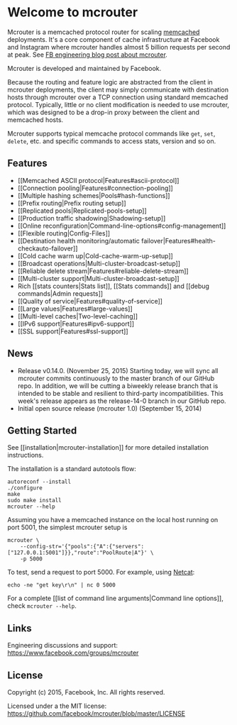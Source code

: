 # Welcome to mcrouter
Mcrouter is a memcached protocol router for scaling [memcached](http://memcached.org/) deployments. It's a core component of cache
infrastructure at Facebook and Instagram where mcrouter handles almost
5 billion requests per second at peak. See [FB engineering blog post about mcrouter](https://code.facebook.com/posts/296442737213493/introducing-mcrouter-a-memcached-protocol-router-for-scaling-memcached-deployments/).

Mcrouter is developed and maintained by Facebook.

Because the routing and feature logic are abstracted from the client in mcrouter deployments, the client may simply communicate with destination hosts through mcrouter over a TCP connection using standard memcached protocol. Typically, little or no client modification is needed to use mcrouter, which was designed to be a drop-in proxy between the client and memcached hosts.

Mcrouter supports typical memcache protocol commands like `get`, `set`, `delete`, etc. and specific commands to access stats, version and so on.

## Features 
+ [[Memcached ASCII protocol|Features#ascii-protocol]]
+ [[Connection pooling|Features#connection-pooling]]
+ [[Multiple hashing schemes|Pools#hash-functions]]
+ [[Prefix routing|Prefix routing setup]]
+ [[Replicated pools|Replicated-pools-setup]]
+ [[Production traffic shadowing|Shadowing-setup]]
+ [[Online reconfiguration|Command-line-options#config-management]]
+ [[Flexible routing|Config-Files]]
+ [[Destination health monitoring/automatic failover|Features#health-checkauto-failover]]
+ [[Cold cache warm up|Cold-cache-warm-up-setup]]
+ [[Broadcast operations|Multi-cluster-broadcast-setup]]
+ [[Reliable delete stream|Features#reliable-delete-stream]]
+ [[Multi-cluster support|Multi-cluster-broadcast-setup]]
+ Rich [[stats counters|Stats list]], [[Stats commands]] and [[debug commands|Admin requests]]
+ [[Quality of service|Features#quality-of-service]]
+ [[Large values|Features#large-values]]
+ [[Multi-level caches|Two-level-caching]]
+ [[IPv6 support|Features#ipv6-support]]
+ [[SSL support|Features#ssl-support]]

## News 
 * Release v0.14.0.  (November 25, 2015) Starting today, we will sync all mcrouter commits continuously to the master branch of our GitHub repo. In addition, we will be cutting a biweekly release branch that is intended to be stable and resilient to third-party incompatibilities. This week's release appears as the release-14-0 branch in our GitHub repo. 
 * Initial open source release (mcrouter 1.0) (September 15, 2014) 

## Getting Started
See [[installation|mcrouter-installation]] for more detailed installation instructions.

The installation is a standard autotools flow:

```Shell
autoreconf --install
./configure
make
sudo make install
mcrouter --help
```

Assuming you have a memcached instance on the local host running on port 5001, the simplest mcrouter setup is

```Shell
mcrouter \
    --config-str='{"pools":{"A":{"servers":["127.0.0.1:5001"]}},"route":"PoolRoute|A"}' \
    -p 5000
```

To test, send a request to port 5000. For example, using [Netcat](http://netcat.sourceforge.net/):

```Shell
echo -ne "get key\r\n" | nc 0 5000
```

For a complete [[list of command line arguments|Command line options]], check `mcrouter --help`.

## Links
Engineering discussions and support: https://www.facebook.com/groups/mcrouter

## License
Copyright (c) 2015, Facebook, Inc. All rights reserved.

Licensed under a the MIT license: https://github.com/facebook/mcrouter/blob/master/LICENSE